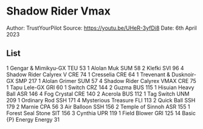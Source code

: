 # Shadow Rider Vmax

Author: TrustYourPilot
Source: <https://youtu.be/UHeR-3yfDi8>
Date: 6th April 2023

## List

1 Gengar & Mimikyu-GX TEU 53
1 Alolan Muk SUM 58
2 Klefki SVI 96
4 Shadow Rider Calyrex V CRE 74
1 Cresselia CRE 64
1 Trevenant & Dusknoir-GX SMP 217
1 Alolan Grimer SUM 57
4 Shadow Rider Calyrex VMAX CRE 75
1 Tapu Lele-GX GRI 60
1 Switch CRZ 144
2 Guzma BUS 115
1 Hisuian Heavy Ball ASR 146
4 Fog Crystal CRE 140
2 Acerola BUS 112
1 Tag Switch UNM 209
1 Ordinary Rod SSH 171
4 Mysterious Treasure FLI 113
2 Quick Ball SSH 179
2 Marnie CPA 56
3 Air Balloon SSH 156
2 Temple of Sinnoh ASR 155
1 Forest Seal Stone SIT 156
3 Cynthia UPR 119
1 Field Blower GRI 125
14 Basic {P} Energy Energy 31
